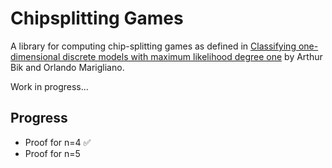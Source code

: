 # Chipsplitting Games

A library for computing chip-splitting games as defined in [Classifying one-dimensional discrete models with maximum likelihood degree one](https://arxiv.org/abs/2205.09547) by Arthur Bik and Orlando Marigliano.

Work in progress...

## Progress

- Proof for n=4 ✅
- Proof for n=5 
